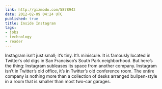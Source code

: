 ```yaml
---
link: http://gizmodo.com/5878942
date: 2012-02-09 04:24 UTC
published: true
title: Inside Instagram
tags:
- jobs
- technology
- reader
---
```


Instagram isn’t just small; it’s tiny. It’s miniscule. It is famously located in Twitter’s old digs in San Francisco’s South Park neighborhood. But here’s the thing: Instagram subleases its space from another company. Instagram isn’t in Twitter’s old office, it’s in Twitter’s old conference room. The entire company is nothing more than a collection of desks arranged bullpen-style in a room that is smaller than most two-car garages.
